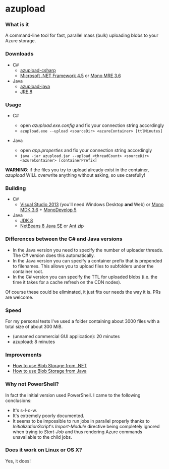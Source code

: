 # azupload

### What is it

A command-line tool for fast, parallel mass (bulk) uploading blobs to your Azure storage.


### Downloads

 * C#
   * [azupload-csharp](http://www.mediafire.com/download/ihtssa9fq575u8w/azupload-csharp-20140829.7z)
   * [Microsoft .NET Framework 4.5](http://www.microsoft.com/en-us/download/details.aspx?id=30653) or [Mono MRE 3.6](http://www.mono-project.com/download/)
 * Java
   * [azupload-java](http://www.mediafire.com/download/q2jrn5weoxlf0ys/azupload-java-20140829.7z)
   * [JRE 8](http://www.oracle.com/technetwork/java/javase/downloads/index.html)


### Usage

 * C#
   * open *azupload.exe.config* and fix your connection string accordingly
   * `azupload.exe --upload <sourceDir> <azureContainer> [ttlMinutes]`

 * Java
   * open *app.properties* and fix your connection string accordingly
   * `java -jar azupload.jar --upload <threadCount> <sourceDir> <azureContainer> [containerPrefix]`

**WARNING**: if the files you try to upload already exist in the container, *azupload* WILL overwrite anything without asking, so use carefully!


### Building

 * C#
   * [Visual Studio 2013](http://www.visualstudio.com/downloads/download-visual-studio-vs) (you'll need Windows Desktop **and** Web) or [Mono MDK 3.6](http://www.mono-project.com/download/) + [MonoDevelop 5](http://monodevelop.com/Download)
 * Java
   * [JDK 8](http://www.oracle.com/technetwork/java/javase/downloads/index.html)
   * [NetBeans 8 Java SE](https://netbeans.org/downloads/index.html) or [Ant](http://ant.apache.org/bindownload.cgi) zip


### Differences between the C# and Java versions

 * In the Java version you need to specify the number of uploader threads. The C# version does this automatically.
 * In the Java version you can specify a container prefix that is prepended to filenames. This allows you to upload files to subfolders under the container root.
 * In the C# version you can specify the TTL for uploaded blobs (i.e. the time it takes for a cache refresh on the CDN nodes).

Of course these could be eliminated, it just fits our needs the way it is. PRs are welcome.


### Speed

For my personal tests I've used a folder containing about 3000 files with a total size of about 300 MiB.

* (unnamed commercial GUI application): 20 minutes
* azupload: 8 minutes


### Improvements

* [How to use Blob Storage from .NET](http://azure.microsoft.com/en-us/documentation/articles/storage-dotnet-how-to-use-blobs/)
* [How to use Blob Storage from Java](http://azure.microsoft.com/en-us/documentation/articles/storage-java-how-to-use-blob-storage/)


### Why not PowerShell?

In fact the initial version used PowerShell. I came to the following conclusions:

 * It's s-l-o-w.
 * It's extremely poorly documented.
 * It seems to be impossible to run jobs in parallel properly thanks to *InitializationScript*'s *Import-Module* directive being completely ignored when trying to *Start-Job* and thus rendering Azure commands unavailable to the child jobs.


### Does it work on Linux or OS X?

Yes, it does!
